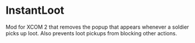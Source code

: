 # InstantLoot
Mod for XCOM 2 that removes the popup that appears whenever a soldier picks up loot. Also prevents loot pickups from blocking other actions.
